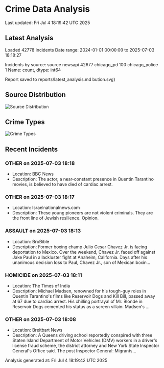 # Crime Data Analysis
Last updated: Fri Jul  4 18:19:42 UTC 2025

## Latest Analysis

Loaded 42778 incidents
Date range: 2024-01-01 00:00:00 to 2025-07-03 18:18:27

Incidents by source:
source
newsapi           42677
chicago_pd          100
chicago_police        1
Name: count, dtype: int64

Report saved to reports/latest_analysis.md
bution.svg)

## Source Distribution
![Source Distribution](images/source_distribution.svg)

## Crime Types
![Crime Types](images/crime_types.svg)

## Recent Incidents

### OTHER on 2025-07-03 18:18
- Location: BBC News
- Description: The actor, a near-constant presence in Quentin Tarantino movies, is believed to have died of cardiac arrest.


### OTHER on 2025-07-03 18:17
- Location: Israelnationalnews.com
- Description: These young pioneers are not violent criminals. They are the front line of Jewish resilience. Opinion.


### ASSAULT on 2025-07-03 18:13
- Location: BroBible
- Description: Former boxing champ Julio Cesar Chavez Jr. is facing deportation to Mexico. Over the weekend, Chavez Jr. faced off against Jake Paul in a lackluster fight at Anaheim, California. Days after his unanimous decision loss to Paul, Chavez Jr., son of Mexican boxin…


### HOMICIDE on 2025-07-03 18:11
- Location: The Times of India
- Description: Michael Madsen, renowned for his tough-guy roles in Quentin Tarantino's films like Reservoir Dogs and Kill Bill, passed away at 67 due to cardiac arrest. His chilling portrayal of Mr. Blonde in Reservoir Dogs cemented his status as a screen villain. Madsen's …


### OTHER on 2025-07-03 18:08
- Location: Breitbart News
- Description: A Queens driving school reportedly conspired with three Staten Island Department of Motor Vehicles (DMV) workers in a driver's license fraud scheme, the district attorney and New York State Inspector General's Office said.
The post Inspector General: Migrants…

Analysis generated at: Fri Jul  4 18:19:42 UTC 2025
